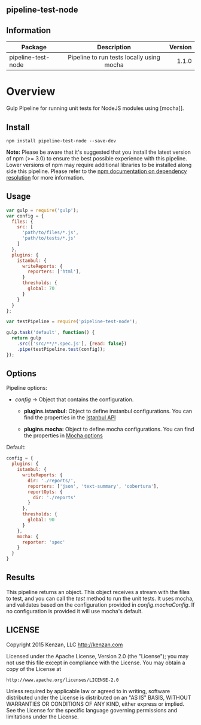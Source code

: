 ## pipeline-test-node

## Information

| Package       | Description   | Version|
| ------------- |:-------------:| -----:|
| pipeline-test-node| Pipeline to run tests locally using mocha | 1.1.0 |

# Overview

Gulp Pipeline for running unit tests for NodeJS modules using [mocha[].

[mocha]: https://mochajs.org/

## Install

`npm install pipeline-test-node --save-dev`

**Note:** Please be aware that it's suggested that you install the latest version of npm (>= 3.0) to ensure the best possible experience with this pipeline. Lower versions of npm may require additional libraries to be installed along side this pipeline. Please refer to the [npm documentation on dependency resolution](https://docs.npmjs.com/how-npm-works/npm3) for more information.

## Usage
```javascript
var gulp = require('gulp');
var config = {
  files: {
    src: [
      'path/to/files/*.js',
      'path/to/tests/*.js'
    ]  
  },
  plugins: {
    istanbul: {
      writeReports: {
        reporters: ['html'],
      }
      thresholds: {
        global: 70
      }
    }
  }
};

var testPipeline = require('pipeline-test-node');

gulp.task('default', function() {
  return gulp
    .src(['src/**/*.spec.js'], {read: false})
    .pipe(testPipeline.test(config));
});
```

## Options

Pipeline options:
* _config_ -> Object that contains the configuration.

    + __plugins.istanbul:__ Object to define instanbul configurations. You can find the properties in the [Istanbul API](https://github.com/SBoudrias/gulp-istanbul#api)

    + __plugins.mocha:__ Object to define mocha configurations. You can find the properties in [Mocha options](http://mochajs.org/#usage)


Default:
```javascript
config = {
  plugins: {
    istanbul: {
      writeReports: {
        dir: './reports/',
        reporters: ['json', 'text-summary', 'cobertura'],
        reportOpts: {
          dir: './reports'
        }
      },
      thresholds: {
        global: 90
      }
    },
    mocha: {
      reporter: 'spec'
    }
  }
}
```

## Results

  This pipeline returns an object. This object receives a stream with the files to test, and you can call the _test_ method to run the unit tests. It uses mocha, and validates based on the configuration provided in _config.mochaConfig_. If no configuration is provided it will use mocha's default.  


## LICENSE
Copyright 2015 Kenzan, LLC <http://kenzan.com>

Licensed under the Apache License, Version 2.0 (the "License");
you may not use this file except in compliance with the License.
You may obtain a copy of the License at

    http://www.apache.org/licenses/LICENSE-2.0

Unless required by applicable law or agreed to in writing, software
distributed under the License is distributed on an "AS IS" BASIS,
WITHOUT WARRANTIES OR CONDITIONS OF ANY KIND, either express or implied.
See the License for the specific language governing permissions and
limitations under the License.
